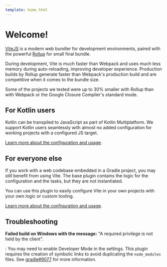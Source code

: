 ```yaml
---
template: home.html
---
```


# Welcome!

[ViteJS](https://vite.dev/) is a modern web bundler for development environments, paired with the powerful [Rollup](https://rollupjs.org/) for small final bundle.

During development, Vite is much faster than Webpack and uses much less memory during auto-reloading, improving developer experience.
Production builds by Rollup generate faster than Webpack's production build and are competitive when it comes to the bundle size.

Some of the projects we tested were up to 30% smaller with Rollup than with Webpack or the Google Closure Compiler's standard mode.

## For Kotlin users

Kotlin can be transpiled to JavaScript as part of Kotlin Multiplatform. We support Kotlin users seamlessly with almost no added configuration for working projects with a configured JS target.

[Learn more about the configuration and usage](https://vite-kotlin.opensavvy.dev/api-docs/vite-kotlin).

## For everyone else

If you work with a web codebase embedded in a Gradle project, you may still benefit from using Vite.
The base plugin contains the logic for the configuration and the tasks, but they are not instantiated.

You can use this plugin to easily configure Vite in your own projects with your own logic or custom tooling.

[Learn more about the configuration and usage](https://vite-kotlin.opensavvy.dev/api-docs/vite-base).

## Troubleshooting

**Failed build on Windows with the message:** "A required privilege is not held by the client".

:   You may need to enable Developer Mode in the settings. This plugin requires the creation of symbolic links to avoid duplicating the `node_modules` files. See [gradle#9077](https://github.com/gradle/gradle/issues/9077) for more information.
